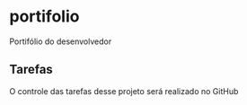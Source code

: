 # portifolio
Portifólio do desenvolvedor  

## Tarefas 
O controle das tarefas desse projeto será realizado no GitHub 
